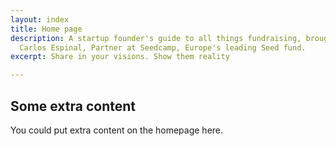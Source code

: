 ```yaml
---
layout: index
title: Home page
description: A startup founder's guide to all things fundraising, brought to you by
  Carlos Espinal, Partner at Seedcamp, Europe's leading Seed fund.
excerpt: Share in your visions. Show them reality

---
```

## Some extra content

You could put extra content on the homepage here.